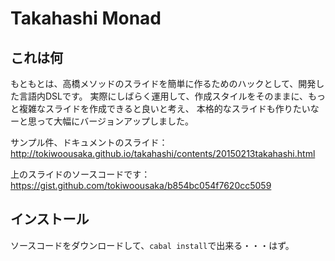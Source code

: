 Takahashi Monad
==========================

## これは何

もともとは、高橋メソッドのスライドを簡単に作るためのハックとして、開発した言語内DSLです。
実際にしばらく運用して、作成スタイルをそのままに、もっと複雑なスライドを作成できると良いと考え、
本格的なスライドも作りたいなーと思って大幅にバージョンアップしました。

サンプル件、ドキュメントのスライド：  
http://tokiwoousaka.github.io/takahashi/contents/20150213takahashi.html

上のスライドのソースコードです：  
https://gist.github.com/tokiwoousaka/b854bc054f7620cc5059

## インストール

ソースコードをダウンロードして、`cabal install`で出来る・・・はず。


